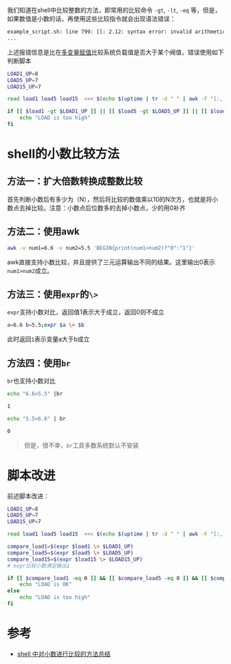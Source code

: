 我们知道在shell中比较整数的方法，即常用的比较命令 `-gt`, `-lt`, `-eq` 等，但是，如果数值是小数的话，再使用这些比较指令就会出现语法错误：

```bash
example_script.sh: line 799: [[: 2.12: syntax error: invalid arithmetic operator (error token is ".12")
...
```

上述报错信息是比在[多变量赋值](multiple_variable_assignment)比较系统负载值是否大于某个阀值，错误使用如下判断脚本

```bash
LOAD1_UP=8
LOAD5_UP=7
LOAD15_UP=7

read load1 load5 load15  <<< $(echo $(uptime | tr -d " " | awk -F "[:,]" '{print $8" "$9" "$10}'))

if [[ $load1 -gt $LOAD1_UP ]] || [[ $load5 -gt $LOAD5_UP ]] || [[ $load15 -gt $LOAD15_UP ]]; then
    echo "LOAD is too high"
fi
```

# shell的小数比较方法

## 方法一：扩大倍数转换成整数比较

首先判断小数后有多少为（N），然后将比较的数值乘以10的N次方，也就是将小数点去掉比较。注意：小数点后位数多的去掉小数点，少的用0补齐

## 方法二：使用awk

```bash
awk -v num1=6.6 -v num2=5.5 'BEGIN{print(num1>num2)?"0":"1"}'
```

awk直接支持小数比较，并且提供了三元运算输出不同的结果。这里输出0表示`num1>num2`成立。

## 方法三：使用`expr`的`\>`

`expr`支持小数对比，返回值1表示大于成立，返回0则不成立

```bash
a=6.6 b=5.5;expr $a \> $b
```

此时返回`1`表示变量a大于b成立

## 方法四：使用`br`

`br`也支持小数对比

```bash
echo "6.6>5.5" |br

1

echo "5.5>6.6" | br

0
```

> 但是，很不幸，`br`工具多数系统默认不安装

# 脚本改进

前述脚本改进：

```bash
LOAD1_UP=8
LOAD5_UP=7
LOAD15_UP=7

read load1 load5 load15  <<< $(echo $(uptime | tr -d " " | awk -F "[:,]" '{print $8" "$9" "$10}'))

compare_load1=$(expr $load1 \> $LOAD1_UP)
compare_load5=$(expr $load5 \> $LOAD5_UP)
compare_load15=$(expr $load15 \> $LOAD15_UP)
# expr比较小数满足输出1

if [[ $compare_load1 -eq 0 ]] && [[ $compare_load5 -eq 0 ]] && [[ $compare_load15 -eq 0 ]]; then
    echo "LOAD is OK"
else
    echo "LOAD is too high"
fi
```

# 参考

* [shell 中对小数进行比较的方法总结](http://blog.sina.com.cn/s/blog_5e77c61f0100grf9.html)